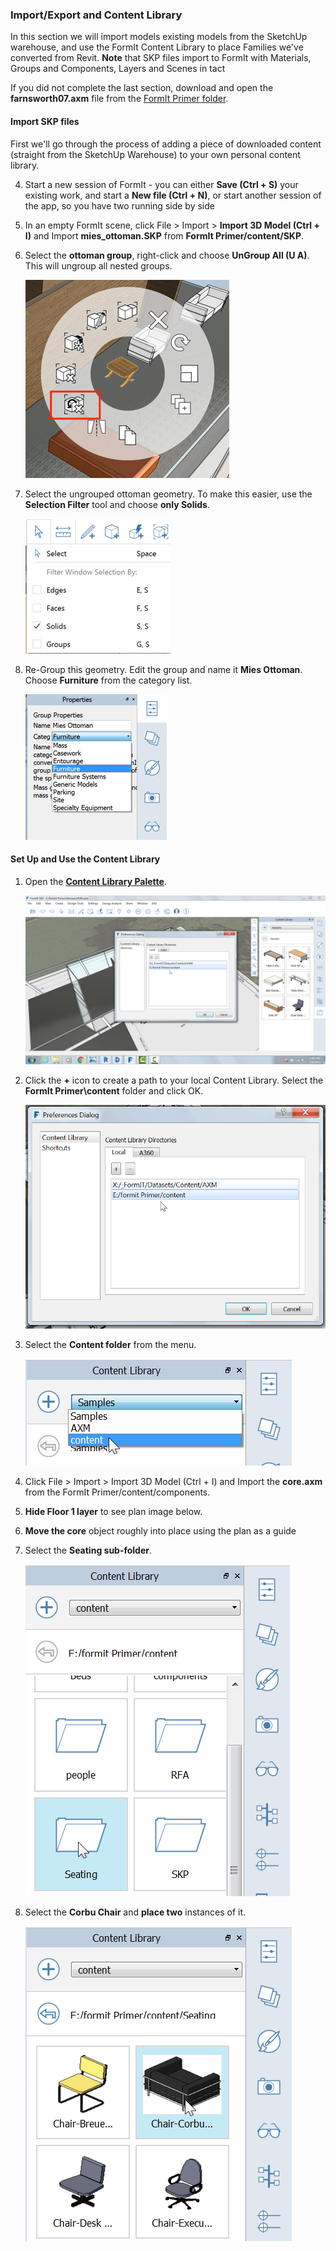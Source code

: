 ### Import/Export and Content Library
In this section we will import models existing models from the SketchUp warehouse, and use the FormIt Content Library to place Families we've converted from Revit. **Note** that SKP files import to FormIt with Materials, Groups and Components, Layers and Scenes in tact

If you did not complete the last section, download and open the **farnsworth07.axm** file from the [FormIt Primer folder](https://autodesk.app.box.com/s/thavswirrbflit27rbqzl26ljj7fu1uv/1/9025446442).

#### Import SKP files
First we'll go through the process of adding a piece of downloaded content (straight from the SketchUp Warehouse) to your own personal content library.

4. Start a new session of FormIt - you can either **Save (Ctrl + S)** your existing work, and start a **New file (Ctrl + N)**, or start another session of the app, so you have two running side by side

5. In an empty FormIt scene, click File &gt; Import &gt; **Import 3D Model (Ctrl + I)** and Import **mies\_ottoman.SKP** from **FormIt Primer/content/SKP**. 

5. Select the **ottoman group**, right-click and choose **UnGroup All (U A)**. This will ungroup all nested groups.

     ![](./images/6d0397d3-3c97-46cd-90f9-878c34e90195.png)

6. Select the ungrouped ottoman geometry. To make this easier, use the **Selection Filter** tool and choose **only Solids**.

     ![](./images/25b2428d-bc93-4ae4-9b8a-d8f3749ddb43.png)

7. Re-Group this geometry. Edit the group and name it **Mies Ottoman**. Choose **Furniture** from the category list.

     ![](./images/ec8353fb-ad58-4370-862b-6541cc15c467.png)

#### Set Up and Use the Content Library

1. Open the [**Content Library Palette**](../formit-introduction/tool-bars.md).

     ![](./images/15e16abd-9b7a-4762-9364-0f31e81ded8a.png)

2. Click the **+** icon to create a path to your local Content Library. Select the **FormIt Primer\\content** folder and click OK. 

     ![](./images/6937274a-c9fe-4875-a86a-d1e12e662c0f.png)

3. Select the **Content folder** from the menu.

     ![](./images/627dd398-eefa-4407-842f-e42c2e4350f1.png)

1. Click File &gt; Import &gt; Import 3D Model (Ctrl + I) and Import the **core.axm** from the FormIt Primer/content/components.

2. **Hide Floor 1 layer** to see plan image below.

3. **Move the core** object roughly into place using the plan as a guide

4. Select the **Seating sub-folder**.

     ![](./images/ba020113-7f1e-4b8e-a11c-f336dbb68e41.png)

5. Select the **Corbu Chair** and **place two** instances of it. 

     ![](./images/1f193941-4bf0-4394-8316-e5a103fa8949.png)
     
     